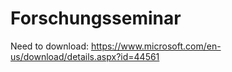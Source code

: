 # Forschungsseminar
Need to download:
https://www.microsoft.com/en-us/download/details.aspx?id=44561
